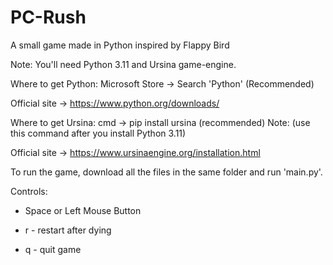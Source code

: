 # PC-Rush
A small game made in Python inspired by Flappy Bird


Note: You'll need Python 3.11 and Ursina game-engine.

Where to get Python: Microsoft Store -> Search 'Python' (Recommended)

Official site -> https://www.python.org/downloads/

Where to get Ursina: cmd -> pip install ursina (recommended) Note: (use this command after you install Python 3.11)

Official site -> https://www.ursinaengine.org/installation.html


To run the game, download all the files in the same folder and run 'main.py'.

Controls:

- Space or Left Mouse Button

- r - restart after dying

- q - quit game
